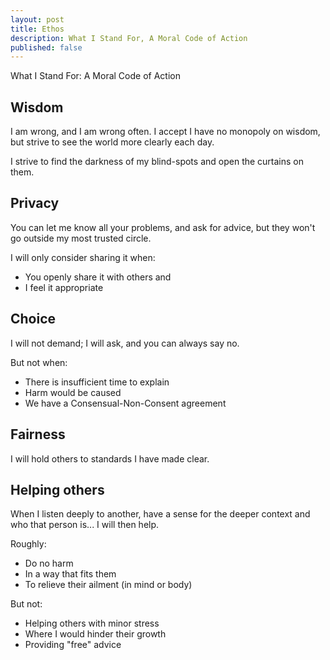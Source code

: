 ```yaml
---
layout: post
title: Ethos
description: What I Stand For, A Moral Code of Action
published: false
---
```


What I Stand For: A Moral Code of Action

## Wisdom

I am wrong, and I am wrong often. I accept I have no monopoly on wisdom, but strive to see the world more clearly each day.

I strive to find the darkness of my blind-spots and open the curtains on them.


## Privacy 

You can let me know all your problems, and ask for advice, but they won't go outside my most trusted circle.

I will only consider sharing it when:

 - You openly share it with others and
 - I feel it appropriate


## Choice

I will not demand; I will ask, and you can always say no.

But not when:

 - There is insufficient time to explain
 - Harm would be caused
 - We have a Consensual-Non-Consent agreement


## Fairness

I will hold others to standards I have made clear.


## Helping others

When I listen deeply to another, have a sense for the deeper context and who that person is... I will then help.

Roughly:

 - Do no harm
 - In a way that fits them
 - To relieve their ailment (in mind or body)

But not:

 - Helping others with minor stress
 - Where I would hinder their growth
 - Providing "free" advice